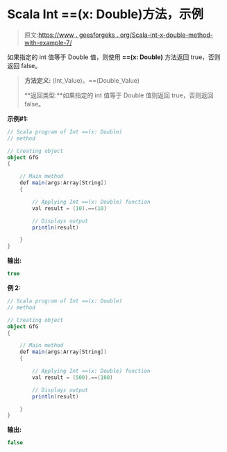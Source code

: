 # Scala Int ==(x: Double)方法，示例

> 原文:[https://www . geesforgeks . org/Scala-int-x-double-method-with-example-7/](https://www.geeksforgeeks.org/scala-int-x-double-method-with-example-7/)

如果指定的 int 值等于 Double 值，则使用 **==(x: Double)** 方法返回 true，否则返回 false。

> **方法定义:** (Int_Value)。==(Double_Value)
> 
> **返回类型:**如果指定的 int 值等于 Double 值则返回 true，否则返回 false。

**示例#1:**

```scala
// Scala program of Int ==(x: Double)
// method

// Creating object
object GfG
{ 

    // Main method
    def main(args:Array[String])
    {

        // Applying Int ==(x: Double) function
        val result = (10).==(10)

        // Displays output
        println(result)

    }
} 
```

**输出:**

```scala
true

```

**例 2:**

```scala
// Scala program of Int ==(x: Double)
// method

// Creating object
object GfG
{ 

    // Main method
    def main(args:Array[String])
    {

        // Applying Int ==(x: Double) function
        val result = (500).==(100)

        // Displays output
        println(result)

    }
} 
```

**输出:**

```scala
false

```